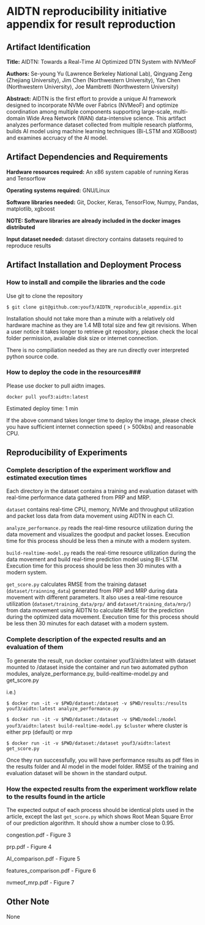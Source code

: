 # AIDTN reproducibility initiative appendix for result reproduction

## Artifact Identification

**Title:** AIDTN: Towards a Real-Time AI Optimized DTN System with NVMeoF

**Authors:** Se-young Yu (Lawrence Berkeley National Lab), Qingyang Zeng (Zhejiang University), Jim Chen (Northwestern University), Yan Chen (Northwestern University), Joe Mambretti (Northwestern University)

**Abstract:** AIDTN is the first effort to provide a unique AI framework designed to incorporate NVMe over Fabrics (NVMeoF) and optimize coordination among multiple components supporting large-scale, multi-domain Wide Area Network (WAN) data-intensive science. This artifact analyzes performance dataset collected from multiple research platforms, builds AI model using machine learning techniques (Bi-LSTM and XGBoost) and examines accruacy of the AI model.

##  Artifact Dependencies and Requirements

**Hardware resources required:** An x86 system capable of running Keras and Tensorflow

**Operating systems required:** GNU/Linux

**Software libraries needed:** Git, Docker, Keras, TensorFlow, Numpy, Pandas, matplotlib, xgboost 

**NOTE: Software libraries are already included in the docker images distributed**

**Input dataset needed:** dataset directory contains datasets required to reproduce results

## Artifact Installation and Deployment Process

### How to install and compile the libraries and the code

Use git to clone the repository 

`$ git clone git@github.com:youf3/AIDTN_reproducible_appendix.git`

Installation should not take more than a minute with a relatively old hardware machine as they are 1.4 MB total size and few git revisions. When a user notice it takes longer to retrieve git repository, please check the local folder permission, available disk size or internet connection.

There is no compiliation needed as they are run directly over interpreted python source code. 

### How to deploy the code in the resources### 

Please use docker to pull aidtn images.

`docker pull youf3:aidtn:latest`

Estimated deploy time: 1 min

If the above command takes longer time to deploy the image, please check you have sufficient internet connection speed ( > 500kbs) and reasonable CPU.

## Reproducibility of Experiments

### Complete description of the experiment workflow and estimated execution times

Each directory in the dataset contains a training and evaluation dataset with real-time performance data gathered from PRP and MRP.

`dataset` contains real-time CPU, memory, NVMe and throughput utilization and packet loss data from data movement using AIDTN in each CI.

`analyze_performance.py` reads the real-time resource utilization during the data movement and visualizes the goodput and packet losses. Execution time for this process should be less then a minute with a modern system.

`build-realtime-model.py` reads the real-time resource utilization during the data movement and build real-time prediction model using BI-LSTM. Execution time for this process should be less then 30 minutes with a modern system.

`get_score.py` calculates RMSE from the training dataset (`dataset/trainning_data`) generated from PRP and MRP during data movement with different parameters. It also uses a real-time resource utilization  (`dataset/training_data/prp/` and `dataset/training_data/mrp/`) from data movement using AIDTN to calculate RMSE for the prediction during the optimized data movement. Execution time for this process should be less then 30 minutes for each dataset with a modern system.

### Complete description of the expected results and an evaluation of them

To generate the result, run docker container youf3/aidtn:latest with dataset mounted to /dataset inside the container and run two automated python modules, analyze_performance.py, build-realtime-model.py and get_score.py

i.e.)

`$ docker run -it -v $PWD/dataset:/dataset -v $PWD/results:/results youf3/aidtn:latest analyze_performance.py`

`$ docker run -it -v $PWD/dataset:/dataset -v $PWD/model:/model youf3/aidtn:latest build-realtime-model.py $cluster` where cluster is either prp (default) or mrp

`$ docker run -it -v $PWD/dataset:/dataset youf3/aidtn:latest get_score.py`

Once they run successfully, you will have performance results as pdf files in the results folder and AI model in the model folder. 
RMSE of the training and evaluation dataset will be shown in the standard output.

### How the expected results from the experiment workflow relate to the results found in the article

The expected output of each process should be identical plots used in the article, except the last `get_score.py` which shows Root Mean Square Error of our prediction algorithm. It should show a number close to 0.95.

congestion.pdf - Figure 3

prp.pdf - Figure 4

AI_comparison.pdf - Figure 5

features_comparison.pdf - Figure 6

nvmeof_mrp.pdf - Figure 7


## Other Note
None